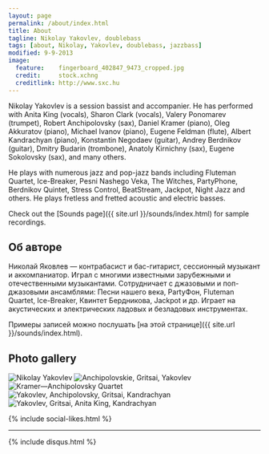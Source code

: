 ```yaml
---
layout: page
permalink: /about/index.html
title: About
tagline: Nikolay Yakovlev, doublebass
tags: [about, Nikolay, Yakovlev, doublebass, jazzbass]
modified: 9-9-2013
image:
  feature:    fingerboard_402847_9473_cropped.jpg
  credit:     stock.xchng
  creditlink: http://www.sxc.hu
---
```


Nikolay Yakovlev is a session bassist and accompanier. He has performed with Anita King (vocals), 
Sharon Clark (vocals), Valery Ponomarev (trumpet), Robert Anchipolovsky (sax), Daniel Kramer (piano), 
Oleg Akkuratov (piano), Michael Ivanov (piano), Eugene Feldman (flute), Albert Kandrachyan (piano), 
Konstantin Negodaev (guitar), Andrey Berdnikov (guitar), Dmitry Budarin (trombone), 
Anatoly Kirnichny (sax), Eugene Sokolovsky (sax), and many others.

He plays with numerous jazz and pop-jazz bands including Fluteman Quartet, Ice-Breaker, 
Pesni Nashego Veka, The Witches, PartyPhone, Berdnikov Quintet, Stress Control, BeatStream, 
Jackpot, Night Jazz and others. He plays fretless and fretted acoustic and electric basses.

Check out the [Sounds page]({{ site.url }}/sounds/index.html) for sample recordings.

## Об авторе

Николай Яковлев — контрабасист и бас-гитарист, сессионный музыкант и аккомпаниатор. Играл с многими 
известными зарубежными и отечественными музыкантами. Сотрудничает с джазовыми и поп-джазовыми ансамблями: 
Песни нашего века, PartyФон, Fluteman Quartet, Ice-Breaker, Квинтет Бердникова, Jackpot и др. 
Играет на акустических и электрических ладовых и безладовых инструментах.

Примеры записей можно послушать [на этой странице]({{ site.url }}/sounds/index.html).

## Photo gallery

<!-- https://github.com/ionelmc/jquery-gp-gallery -->
<div class="pictures">
	<img title="Nikolay Yakovlev" src="{{ site.url }}/images/yakovlev.jpg" />
	<img title="Anchipolovskie, Gritsai, Yakovlev" src="{{ site.url }}/images/gritsai/anchipolovsky-gritsai-yakovlev-9719_gnQZ6U.jpg" />
	<img title="Kramer—Anchipolovsky Quartet" src="{{ site.url }}/images/gritsai/anchipolovsky-kramer-quartet-iVZdJ4g4BH0.jpg" />
	<img title="Yakovlev, Anchipolovsky, Gritsai, Kandrachyan" src="{{ site.url }}/images/gritsai/yakovlev-anchipolovsky-gritsai-kandrachyan-zR3TrIJ0sUU.jpg" />
	<img title="Yakovlev, Gritsai, Anita King, Kandrachyan" src="{{ site.url }}/images/gritsai/yakovlev-gritsai-anitaking-kandrachyan-aR72JVY-8EI.jpg" />
</div>

{% include social-likes.html %}<hr>
{% include disqus.html %}
